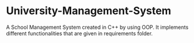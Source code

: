 # University-Management-System
A School Management System created in C++ by using OOP. It implements different functionalities that are given in requirements folder.
